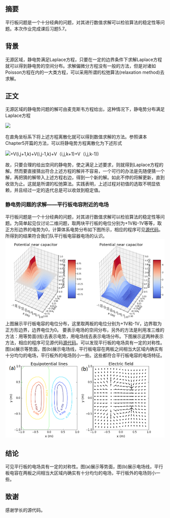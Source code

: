 ## 摘要

平行板问题是一个十分经典的问题，对其进行数值求解可以检验算法的稳定性等问题。本次作业完成课后习题5.7。　 　

## 背景
无源区域，静电势满足Laplace方程，只要在一定的边界条件下求解Laplace方程就可以得到静电势的空间分布。求解偏微分方程没有一般的方法，但是对诸如Poisson方程在内的一大类方程，可以采用所谓的松弛算法(relaxation method)去求解。

## 正文

无源区域的静电势问题的解可由麦克斯韦方程给出，这种情况下，静电势分布满足Laplace方程

![](http://latex.codecogs.com/gif.latex?{\nabla^2}V=0)

在直角坐标系下将上述方程离散化就可以得到数值求解的方法。参照课本Chapter5开篇的方法，可以将静电势方程离散化为下述形式 

![](http://latex.codecogs.com/gif.latex?V(i,j,k)=\frac{1}{6}[V(i+1,j,k)+V（i-1,j,k)+V(i,j+1,k)+V(i,j-1,k)+V（i,j,k+1)+V（i,j,k-1))

故，只要合理的给出空间的静电势，使之满足上述要求，则就得到Laplace方程的解。然而要直接猜出符合上述方程的解并不容易，一个可行的办法是先随便猜一个解，再把猜的解带入上述方程右边，得到一个新的解。如此不停的将解更新，直到收敛为止。这就是所谓的松弛算法。实践表明，上述过程对初值的选取不明显依赖，并且经过一定的迭代总是可以收敛到稳定值。
### 静电势问题的求解——平行板电容附近的电场

平行板问题是一个十分经典的问题，对其进行数值求解可以检验算法的稳定性等问题。为简单起见仅讨论二维问题，取两块平行板的电位分别为+1V和-1V等等，取正方形边界的电势为0，计算体系电势分布如下图所示，相应的程序可见[源代码](https://github.com/Ogatayoru/compuational_physics_N2015301020145/blob/master/exercise12sourcecode)。所得到的结果符合我们队平行板电容器电场的认识。
![image](https://github.com/Ogatayoru/compuational_physics_N2015301020145/blob/master/exercise12.png)
上图展示平行板电容的电位分布，这里取两板的电位分别为+1V和-1V，边界取为正方形边界，边界电位为0。
要表示电场的空间分布，另外的方法是利用准三维的方法：用等势面(线)去表示电势，用电场线去表示电场分布。下图展示这两种表示方法，相应的程序可见源代码[源代码](https://github.com/Ogatayoru/compuational_physics_N2015301020145/blob/master/exercise1202code)。可以发现平行板的电场具有一定的对称性。图(a)展示等势面，图(b)展示电场线，平行板电容在两板之间相当大区域内确实有十分均匀的电场，平行板外的电场则小一些。这些都符合平行板电容的电场特征。
![image](https://github.com/Ogatayoru/compuational_physics_N2015301020145/blob/master/exercise1202.png)

## 结论

可见平行板的电场具有一定的对称性。图(a)展示等势面，图(b)展示电场线，平行板电容在两板之间相当大区域内确实有十分均匀的电场，平行板外的电场则小一些。

## 致谢
感谢学长的源代码。


 
